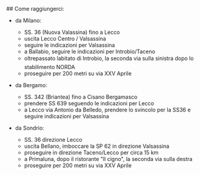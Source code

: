## Come raggiungerci:

- da Milano:
  - SS. 36 (Nuova Valassina) fino a Lecco
  - uscita Lecco Centro / Valsassina
  - seguire le indicazioni per Valsassina
  - a Ballabio, seguire le indicazioni per Introbio/Taceno
  - oltrepassato labitato di Introbio, la seconda via sulla sinistra dopo lo stabilimento NORDA
  - proseguire per 200 metri su via XXV Aprile


- da Bergamo:
  - SS. 342 (Briantea) fino a Cisano Bergamasco
  - prendere SS 639 seguendo le indicazioni per Lecco
  - a Lecco via Antonio da Belledo, prendere lo svincolo per la SS36 e seguire indicazioni per Valsassina


- da Sondrio:
  - SS. 36 direzione Lecco
  - uscita Bellano, imboccare la SP 62 in direzione Valsassina
  - proseguire in direzione Taceno/Lecco per circa 15 km
  - a Primaluna, dopo il ristorante "Il cigno", la seconda via sulla destra
  - proseguire per 200 metri su via XXV Aprile